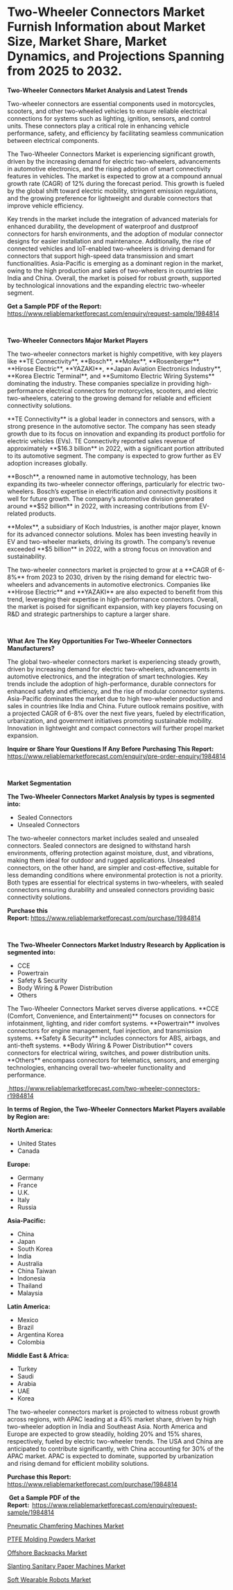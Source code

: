 <p><h1>Two-Wheeler Connectors Market Furnish Information about Market Size, Market Share, Market Dynamics, and Projections Spanning from 2025 to 2032.</h1></p><p><strong>Two-Wheeler Connectors Market Analysis and Latest Trends</strong></p>
<p><p>Two-wheeler connectors are essential components used in motorcycles, scooters, and other two-wheeled vehicles to ensure reliable electrical connections for systems such as lighting, ignition, sensors, and control units. These connectors play a critical role in enhancing vehicle performance, safety, and efficiency by facilitating seamless communication between electrical components.</p><p>The Two-Wheeler Connectors Market is experiencing significant growth, driven by the increasing demand for electric two-wheelers, advancements in automotive electronics, and the rising adoption of smart connectivity features in vehicles. The market is expected to grow at a compound annual growth rate (CAGR) of 12% during the forecast period. This growth is fueled by the global shift toward electric mobility, stringent emission regulations, and the growing preference for lightweight and durable connectors that improve vehicle efficiency.</p><p>Key trends in the market include the integration of advanced materials for enhanced durability, the development of waterproof and dustproof connectors for harsh environments, and the adoption of modular connector designs for easier installation and maintenance. Additionally, the rise of connected vehicles and IoT-enabled two-wheelers is driving demand for connectors that support high-speed data transmission and smart functionalities. Asia-Pacific is emerging as a dominant region in the market, owing to the high production and sales of two-wheelers in countries like India and China. Overall, the market is poised for robust growth, supported by technological innovations and the expanding electric two-wheeler segment.</p></p>
<p><strong>Get a Sample PDF of the Report:&nbsp;</strong> <a href="https://www.reliablemarketforecast.com/enquiry/request-sample/1984814?utm_campaign=2011&utm_medium=2&utm_source=Github&utm_content=ia&utm_term=24012025&utm_id=two-wheeler-connectors">https://www.reliablemarketforecast.com/enquiry/request-sample/1984814</a></p>
<p>&nbsp;</p>
<p><strong>Two-Wheeler Connectors Major Market Players</strong></p>
<p><p>The two-wheeler connectors market is highly competitive, with key players like **TE Connectivity**, **Bosch**, **Molex**, **Rosenberger**, **Hirose Electric**, **YAZAKI**, **Japan Aviation Electronics Industry**, **Korea Electric Terminal**, and **Sumitomo Electric Wiring Systems** dominating the industry. These companies specialize in providing high-performance electrical connectors for motorcycles, scooters, and electric two-wheelers, catering to the growing demand for reliable and efficient connectivity solutions.</p><p>**TE Connectivity** is a global leader in connectors and sensors, with a strong presence in the automotive sector. The company has seen steady growth due to its focus on innovation and expanding its product portfolio for electric vehicles (EVs). TE Connectivity reported sales revenue of approximately **$16.3 billion** in 2022, with a significant portion attributed to its automotive segment. The company is expected to grow further as EV adoption increases globally.</p><p>**Bosch**, a renowned name in automotive technology, has been expanding its two-wheeler connector offerings, particularly for electric two-wheelers. Bosch’s expertise in electrification and connectivity positions it well for future growth. The company’s automotive division generated around **$52 billion** in 2022, with increasing contributions from EV-related products.</p><p>**Molex**, a subsidiary of Koch Industries, is another major player, known for its advanced connector solutions. Molex has been investing heavily in EV and two-wheeler markets, driving its growth. The company’s revenue exceeded **$5 billion** in 2022, with a strong focus on innovation and sustainability.</p><p>The two-wheeler connectors market is projected to grow at a **CAGR of 6-8%** from 2023 to 2030, driven by the rising demand for electric two-wheelers and advancements in automotive electronics. Companies like **Hirose Electric** and **YAZAKI** are also expected to benefit from this trend, leveraging their expertise in high-performance connectors. Overall, the market is poised for significant expansion, with key players focusing on R&D and strategic partnerships to capture a larger share.</p></p>
<p>&nbsp;</p>
<p><strong>What Are The Key Opportunities For Two-Wheeler Connectors Manufacturers?</strong></p>
<p><p>The global two-wheeler connectors market is experiencing steady growth, driven by increasing demand for electric two-wheelers, advancements in automotive electronics, and the integration of smart technologies. Key trends include the adoption of high-performance, durable connectors for enhanced safety and efficiency, and the rise of modular connector systems. Asia-Pacific dominates the market due to high two-wheeler production and sales in countries like India and China. Future outlook remains positive, with a projected CAGR of 6-8% over the next five years, fueled by electrification, urbanization, and government initiatives promoting sustainable mobility. Innovation in lightweight and compact connectors will further propel market expansion.</p></p>
<p><strong>Inquire or Share Your Questions If Any Before Purchasing This Report:</strong> <a href="https://www.reliablemarketforecast.com/enquiry/pre-order-enquiry/1984814?utm_campaign=2011&utm_medium=2&utm_source=Github&utm_content=ia&utm_term=24012025&utm_id=two-wheeler-connectors">https://www.reliablemarketforecast.com/enquiry/pre-order-enquiry/1984814</a></p>
<p>&nbsp;</p>
<p><strong>Market Segmentation</strong></p>
<p><strong>The Two-Wheeler Connectors Market Analysis by types is segmented into:</strong></p>
<p><ul><li>Sealed Connectors</li><li>Unsealed Connectors</li></ul></p>
<p><p>The two-wheeler connectors market includes sealed and unsealed connectors. Sealed connectors are designed to withstand harsh environments, offering protection against moisture, dust, and vibrations, making them ideal for outdoor and rugged applications. Unsealed connectors, on the other hand, are simpler and cost-effective, suitable for less demanding conditions where environmental protection is not a priority. Both types are essential for electrical systems in two-wheelers, with sealed connectors ensuring durability and unsealed connectors providing basic connectivity solutions.</p></p>
<p><strong>Purchase this Report:&nbsp;</strong><a href="https://www.reliablemarketforecast.com/purchase/1984814?utm_campaign=2011&utm_medium=2&utm_source=Github&utm_content=ia&utm_term=24012025&utm_id=two-wheeler-connectors">https://www.reliablemarketforecast.com/purchase/1984814</a></p>
<p>&nbsp;</p>
<p><strong>The Two-Wheeler Connectors Market Industry Research by Application is segmented into:</strong></p>
<p><ul><li>CCE</li><li>Powertrain</li><li>Safety & Security</li><li>Body Wiring & Power Distribution</li><li>Others</li></ul></p>
<p><p>The Two-Wheeler Connectors Market serves diverse applications. **CCE (Comfort, Convenience, and Entertainment)** focuses on connectors for infotainment, lighting, and rider comfort systems. **Powertrain** involves connectors for engine management, fuel injection, and transmission systems. **Safety & Security** includes connectors for ABS, airbags, and anti-theft systems. **Body Wiring & Power Distribution** covers connectors for electrical wiring, switches, and power distribution units. **Others** encompass connectors for telematics, sensors, and emerging technologies, enhancing overall two-wheeler functionality and performance.</p></p>
<p><a href="https://www.reliablemarketforecast.com/two-wheeler-connectors-r1984814?utm_campaign=2011&utm_medium=2&utm_source=Github&utm_content=ia&utm_term=24012025&utm_id=two-wheeler-connectors">&nbsp;https://www.reliablemarketforecast.com/two-wheeler-connectors-r1984814</a></p>
<p><strong>In terms of Region, the Two-Wheeler Connectors Market Players available by Region are:</strong></p>
<p>
    <p> <strong> North America: </strong>
        <ul>
            <li>United States</li>
            <li>Canada</li>
        </ul>
        </p> 
    <p> <strong> Europe: </strong>
        <ul>
            <li>Germany</li>
            <li>France</li>
            <li>U.K.</li>
            <li>Italy</li>
            <li>Russia</li>
        </ul>
        </p> 
    <p> <strong> Asia-Pacific: </strong>
        <ul>
            <li>China</li>
            <li>Japan</li>
            <li>South Korea</li>
            <li>India</li>
            <li>Australia</li>
            <li>China Taiwan</li>
            <li>Indonesia</li>
            <li>Thailand</li>
            <li>Malaysia</li>
        </ul>
        </p> 
    <p> <strong> Latin America: </strong>
        <ul>
            <li>Mexico</li>
            <li>Brazil</li>
            <li>Argentina Korea</li>
            <li>Colombia</li>
        </ul>
        </p> 
    <p> <strong> Middle East & Africa: </strong>
        <ul>
            <li>Turkey</li>
            <li>Saudi</li>
            <li>Arabia</li>
            <li>UAE</li>
            <li>Korea</li>
        </ul>
    </p>
    </p>
<p><p>The two-wheeler connectors market is projected to witness robust growth across regions, with APAC leading at a 45% market share, driven by high two-wheeler adoption in India and Southeast Asia. North America and Europe are expected to grow steadily, holding 20% and 15% shares, respectively, fueled by electric two-wheeler trends. The USA and China are anticipated to contribute significantly, with China accounting for 30% of the APAC market. APAC is expected to dominate, supported by urbanization and rising demand for efficient mobility solutions.</p></p>
<p><strong>Purchase this Report: </strong><a href="https://www.reliablemarketforecast.com/purchase/1984814?utm_campaign=2011&utm_medium=2&utm_source=Github&utm_content=ia&utm_term=24012025&utm_id=two-wheeler-connectors">https://www.reliablemarketforecast.com/purchase/1984814</a></p>
<p>&nbsp;<strong>Get a Sample PDF of the Report:&nbsp;&nbsp;</strong><a href="https://www.reliablemarketforecast.com/enquiry/request-sample/1984814?utm_campaign=2011&utm_medium=2&utm_source=Github&utm_content=ia&utm_term=24012025&utm_id=two-wheeler-connectors">https://www.reliablemarketforecast.com/enquiry/request-sample/1984814</a></p>
<p><strong></strong></p>
<p><p><a href="https://www.linkedin.com/pulse/sales-channel-penetration-analysis-pneumatic-chamfering-rrw9f?utm_campaign=2011&utm_medium=2&utm_source=Github&utm_content=ia&utm_term=24012025&utm_id=two-wheeler-connectors">Pneumatic Chamfering Machines Market</a></p><p><a href="https://www.linkedin.com/pulse/overview-ptfe-molding-powders-market-2025-2032-size-share-rrtmf?utm_campaign=2011&utm_medium=2&utm_source=Github&utm_content=ia&utm_term=24012025&utm_id=two-wheeler-connectors">PTFE Molding Powders Market</a></p><p><a href="https://www.linkedin.com/pulse/study-forecastingthe-globaloffshore-backpacks-market-growingat-qkhgf?utm_campaign=2011&utm_medium=2&utm_source=Github&utm_content=ia&utm_term=24012025&utm_id=two-wheeler-connectors">Offshore Backpacks Market</a></p><p><a href="https://www.linkedin.com/pulse/slanting-sanitary-paper-machines-market-size-estimated-cagr-tnkff?utm_campaign=2011&utm_medium=2&utm_source=Github&utm_content=ia&utm_term=24012025&utm_id=two-wheeler-connectors">Slanting Sanitary Paper Machines Market</a></p><p><a href="https://www.linkedin.com/pulse/report-global-soft-wearable-robots-size-valuation-current-v97qf?utm_campaign=2011&utm_medium=2&utm_source=Github&utm_content=ia&utm_term=24012025&utm_id=two-wheeler-connectors">Soft Wearable Robots Market</a></p></p>